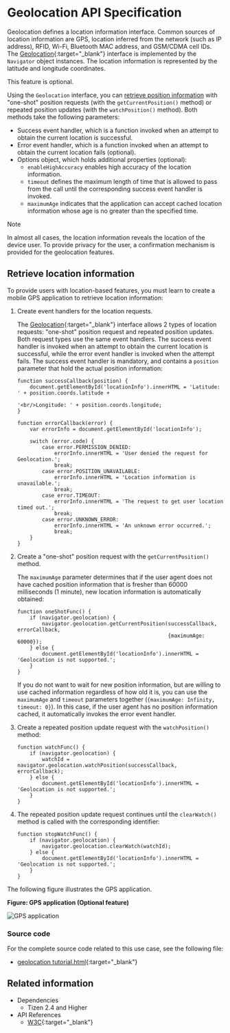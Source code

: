 # Geolocation API Specification

Geolocation defines a location information interface. Common sources of location information are GPS, location inferred from the network (such as IP address), RFID, Wi-Fi, Bluetooth MAC address, and GSM/CDMA cell IDs. The [Geolocation](https://www.w3.org/TR/geolocation/#geolocation_interface){:target="_blank"} interface is implemented by the `Navigator` object instances. The location information is represented by the latitude and longitude coordinates.

This feature is optional.

Using the `Geolocation` interface, you can [retrieve position information](#retrieving-location-information) with "one-shot" position requests (with the `getCurrentPosition()` method) or repeated position updates (with the `watchPosition()` method). Both methods take the following parameters:

- Success event handler, which is a function invoked when an attempt to obtain the current location is successful.
- Error event handler, which is a function invoked when an attempt to obtain the current location fails (optional).
- Options object, which holds additional properties (optional):
  - `enableHighAccuracy` enables high accuracy of the location information.
  - `timeout` defines the maximum length of time that is allowed to pass from the call until the corresponding success event handler is invoked.
  - `maximumAge` indicates that the application can accept cached location information whose age is no greater than the specified time.

> [!NOTE]
> In almost all cases, the location information reveals the location of the device user. To provide privacy for the user, a confirmation mechanism is provided for the geolocation features.

## Retrieve location information

To provide users with location-based features, you must learn to create a mobile GPS application to retrieve location information:

1. Create event handlers for the location requests.		

   The [Geolocation](https://www.w3.org/TR/geolocation/#geolocation_interface){:target="_blank"} interface allows 2 types of location requests: "one-shot" position request and repeated position updates. Both request types use the same event handlers. The success event handler is invoked when an attempt to obtain the current location is successful, while the error event handler is invoked when the attempt fails. The success event handler is mandatory, and contains a `position` parameter that hold the actual position information:

   ```
   function successCallback(position) {
       document.getElementById('locationInfo').innerHTML = 'Latitude: ' + position.coords.latitude +
                                                           '<br/>Longitude: ' + position.coords.longitude;
   }

   function errorCallback(error) {
       var errorInfo = document.getElementById('locationInfo');

       switch (error.code) {
           case error.PERMISSION_DENIED:
               errorInfo.innerHTML = 'User denied the request for Geolocation.';
               break;
           case error.POSITION_UNAVAILABLE:
               errorInfo.innerHTML = 'Location information is unavailable.';
               break;
           case error.TIMEOUT:
               errorInfo.innerHTML = 'The request to get user location timed out.';
               break;
           case error.UNKNOWN_ERROR:
               errorInfo.innerHTML = 'An unknown error occurred.';
               break;
       }
   }
   ```

2. Create a "one-shot" position request with the `getCurrentPosition()` method.

   The `maximumAge` parameter determines that if the user agent does not have cached position information that is fresher than 60000 milliseconds (1 minute), new location information is automatically obtained:

   ```
   function oneShotFunc() {
       if (navigator.geolocation) {
           navigator.geolocation.getCurrentPosition(successCallback, errorCallback,
                                                    {maximumAge: 60000});
       } else {
           document.getElementById('locationInfo').innerHTML = 'Geolocation is not supported.';
       }
   }
   ```

   If you do not want to wait for new position information, but are willing to use cached information regardless of how old it is, you can use the `maximumAge` and `timeout` parameters together (`{maximumAge: Infinity, timeout: 0}`). In this case, if the user agent has no position information cached, it automatically invokes the error event handler.

3. Create a repeated position update request with the `watchPosition()` method:

   ```
   function watchFunc() {
       if (navigator.geolocation) {
           watchId = navigator.geolocation.watchPosition(successCallback, errorCallback);
       } else {
           document.getElementById('locationInfo').innerHTML = 'Geolocation is not supported.';
       }
   }
   ```

4. The repeated position update request continues until the `clearWatch()` method is called with the corresponding identifier:

   ```
   function stopWatchFunc() {
       if (navigator.geolocation) {
           navigator.geolocation.clearWatch(watchId);
       } else {
           document.getElementById('locationInfo').innerHTML = 'Geolocation is not supported.';
       }
   }
   ```

The following figure illustrates the GPS application.

**Figure: GPS application (Optional feature)**

![GPS application](./media/geolocation.png)

### Source code

For the complete source code related to this use case, see the following file:

- [geolocation tutorial.html](http://download.tizen.org/misc/examples/w3c_html5/location/geolocation_api_specification){:target="_blank"}

## Related information
* Dependencies
  - Tizen 2.4 and Higher
* API References
  - [W3C](https://www.w3.org/TR/geolocation/#geolocation_interface){:target="_blank"}
